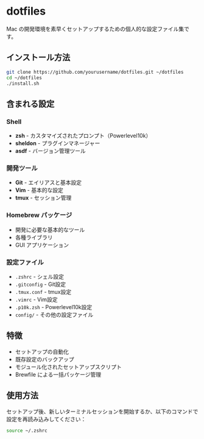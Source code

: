 # dotfiles

Mac の開発環境を素早くセットアップするための個人的な設定ファイル集です。

## インストール方法

```bash
git clone https://github.com/yourusername/dotfiles.git ~/dotfiles
cd ~/dotfiles
./install.sh
```

## 含まれる設定

### Shell
- **zsh** - カスタマイズされたプロンプト（Powerlevel10k）
- **sheldon** - プラグインマネージャー
- **asdf** - バージョン管理ツール

### 開発ツール
- **Git** - エイリアスと基本設定
- **Vim** - 基本的な設定
- **tmux** - セッション管理

### Homebrew パッケージ
- 開発に必要な基本的なツール
- 各種ライブラリ
- GUI アプリケーション

### 設定ファイル
- `.zshrc` - シェル設定
- `.gitconfig` - Git設定
- `.tmux.conf` - tmux設定
- `.vimrc` - Vim設定
- `.p10k.zsh` - Powerlevel10k設定
- `config/` - その他の設定ファイル

## 特徴
- セットアップの自動化
- 既存設定のバックアップ
- モジュール化されたセットアップスクリプト
- Brewfile による一括パッケージ管理

## 使用方法
セットアップ後、新しいターミナルセッションを開始するか、以下のコマンドで設定を再読み込みしてください：

```bash
source ~/.zshrc
```

